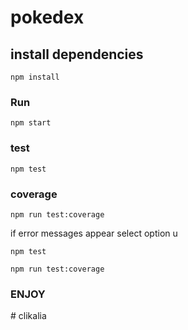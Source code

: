 # pokedex

## install dependencies
```
npm install
```

### Run
```
npm start
```
### test
```
npm test
```
### coverage
```
npm run test:coverage
```
if error messages appear select option u
```
npm test
```
```
npm run test:coverage
```
### ENJOY
#   c l i k a l i a 
 
 
